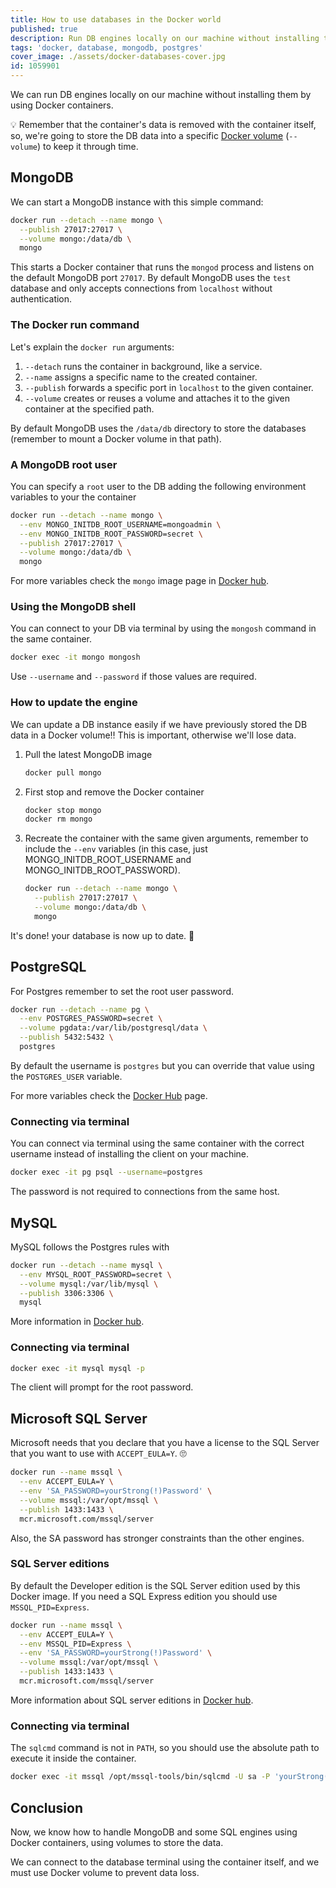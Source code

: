 ```yaml
---
title: How to use databases in the Docker world
published: true
description: Run DB engines locally on our machine without installing them by using Docker containers.
tags: 'docker, database, mongodb, postgres'
cover_image: ./assets/docker-databases-cover.jpg
id: 1059901
---
```


We can run DB engines locally on our machine without installing them by using Docker containers.

💡 Remember that the container's data is removed with the container itself, so, we're going to store the DB data into a specific [Docker volume](https://docs.docker.com/storage/volumes/) (`--volume`) to keep it through time.

## MongoDB

We can start a MongoDB instance with this simple command:

```bash
docker run --detach --name mongo \
  --publish 27017:27017 \
  --volume mongo:/data/db \
  mongo
```

This starts a Docker container that runs the `mongod` process and listens on the default MongoDB port `27017`. By default MongoDB uses the `test` database and only accepts connections from `localhost` without authentication.

### The Docker run command

Let's explain the `docker run` arguments:

1. `--detach` runs the container in background, like a service.
2. `--name` assigns a specific name to the created container.
3. `--publish` forwards a specific port in `localhost` to the given container.
4. `--volume` creates or reuses a volume and attaches it to the given container at the specified path.

By default MongoDB uses the `/data/db` directory to store the databases (remember to mount a Docker volume in that path).

### A MongoDB root user

You can specify a `root` user to the DB adding the following environment variables to your the container

```bash
docker run --detach --name mongo \
  --env MONGO_INITDB_ROOT_USERNAME=mongoadmin \
  --env MONGO_INITDB_ROOT_PASSWORD=secret \
  --publish 27017:27017 \
  --volume mongo:/data/db \
  mongo
```

For more variables check the `mongo` image page in [Docker hub](https://hub.docker.com/_/mongo).

### Using the MongoDB shell

You can connect to your DB via terminal by using the `mongosh` command in the same container.

```bash
docker exec -it mongo mongosh
```

Use `--username` and `--password` if those values are required.

### How to update the engine

We can update a DB instance easily if we have previously stored the DB data in a Docker volume‼️ This is important, otherwise we'll lose data.

1. Pull the latest MongoDB image

    ```bash
    docker pull mongo
    ```

1. First stop and remove the Docker container

    ```bash
    docker stop mongo
    docker rm mongo
    ```

1. Recreate the container with the same given arguments, remember to include the `--env` variables (in this case, just MONGO_INITDB_ROOT_USERNAME and MONGO_INITDB_ROOT_PASSWORD).

    ```bash
    docker run --detach --name mongo \
      --publish 27017:27017 \
      --volume mongo:/data/db \
      mongo
    ```

It's done! your database is now up to date. 🙌

## PostgreSQL

For Postgres remember to set the root user password.

```bash
docker run --detach --name pg \
  --env POSTGRES_PASSWORD=secret \
  --volume pgdata:/var/lib/postgresql/data \
  --publish 5432:5432 \
  postgres
```

By default the username is `postgres` but you can override that value using the `POSTGRES_USER` variable.

For more variables check the [Docker Hub](https://hub.docker.com/_/postgres) page.

### Connecting via terminal

You can connect via terminal using the same container with the correct username instead of installing the client on your machine.

```bash
docker exec -it pg psql --username=postgres
```

The password is not required to connections from the same host.

## MySQL

MySQL follows the Postgres rules with

```bash
docker run --detach --name mysql \
  --env MYSQL_ROOT_PASSWORD=secret \
  --volume mysql:/var/lib/mysql \
  --publish 3306:3306 \
  mysql
```

More information in [Docker hub](https://hub.docker.com/_/mysql).

### Connecting via terminal

```bash
docker exec -it mysql mysql -p
```

The client will prompt for the root password.

## Microsoft SQL Server

Microsoft needs that you declare that you have a license to the SQL Server that you want to use with `ACCEPT_EULA=Y`. 🙄

```bash
docker run --name mssql \
  --env ACCEPT_EULA=Y \
  --env 'SA_PASSWORD=yourStrong(!)Password' \
  --volume mssql:/var/opt/mssql \
  --publish 1433:1433 \
  mcr.microsoft.com/mssql/server
```

Also, the SA password has stronger constraints than the other engines.

### SQL Server editions

By default the Developer edition is the SQL Server edition used by this Docker image. If you need a SQL Express edition you should use `MSSQL_PID=Express`.

```bash
docker run --name mssql \
  --env ACCEPT_EULA=Y \
  --env MSSQL_PID=Express \
  --env 'SA_PASSWORD=yourStrong(!)Password' \
  --volume mssql:/var/opt/mssql \
  --publish 1433:1433 \
  mcr.microsoft.com/mssql/server
```

More information about SQL server editions in [Docker hub](https://hub.docker.com/_/microsoft-mssql-server).

### Connecting via terminal

The `sqlcmd` command is not in `PATH`, so you should use the absolute path to execute it inside the container.

```bash
docker exec -it mssql /opt/mssql-tools/bin/sqlcmd -U sa -P 'yourStrong(!)Password'
```

## Conclusion

Now, we know how to handle MongoDB and some SQL engines using Docker containers, using volumes to store the data.

We can connect to the database terminal using the container itself, and we must use Docker volume to prevent data loss.
